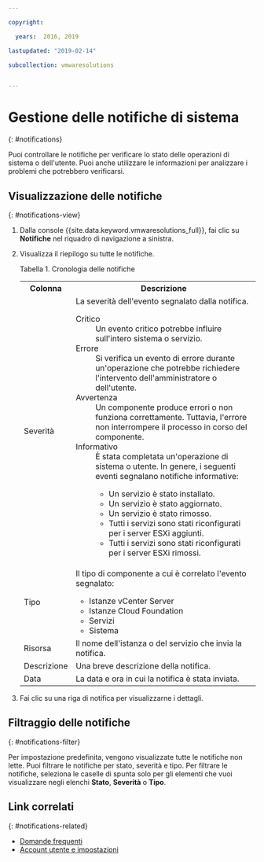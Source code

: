 ```yaml
---

copyright:

  years:  2016, 2019

lastupdated: "2019-02-14"

subcollection: vmwaresolutions


---
```


# Gestione delle notifiche di sistema
{: #notifications}

Puoi controllare le notifiche per verificare lo stato delle operazioni di sistema o dell'utente. Puoi anche utilizzare le informazioni per analizzare i problemi che potrebbero verificarsi.

## Visualizzazione delle notifiche
{: #notifications-view}

1. Dalla console {{site.data.keyword.vmwaresolutions_full}}, fai clic su **Notifiche** nel riquadro di navigazione a sinistra.
2. Visualizza il riepilogo su tutte le notifiche.

   Tabella 1. Cronologia delle notifiche

    <table>
      <tr>
        <th>Colonna</th>
        <th>Descrizione</th>
      </tr>
      <tr>
        <td>Severità</td>
        <td>La severità dell'evento segnalato dalla notifica.
          <dl class="dl">
          <dt class="dt dlterm">Critico</dt>
          <dd class="dd">Un evento critico potrebbe influire sull'intero sistema o servizio.</dd>
          <dt class="dt dlterm">Errore</dt>
          <dd class="dd">Si verifica un evento di errore durante un'operazione che potrebbe richiedere l'intervento dell'amministratore o dell'utente.</dd>
          <dt class="dt dlterm">Avvertenza</dt>
          <dd class="dd">Un componente produce errori o non funziona correttamente. Tuttavia, l'errore non interrompere il processo in corso del componente.</dd>
            <dt class="dt dlterm">Informativo</dt>
            <dd class="dd">È stata completata un'operazione di sistema o utente. In genere, i seguenti eventi segnalano notifiche informative:
              <ul class="ul">
                <li class="li">Un servizio è stato installato.</li>
                <li class="li">Un servizio è stato aggiornato.</li>
                <li class="li">Un servizio è stato rimosso.</li>
                <li class="li">Tutti i servizi sono stati riconfigurati per i server ESXi aggiunti.</li>
                <li class="li">Tutti i servizi sono stati riconfigurati per i server ESXi rimossi.</li>
              </ul>
            </dd>
          </dl>
        </td>
       </tr>
       <tr>
         <td>Tipo</td>
         <td>Il tipo di componente a cui è correlato l'evento segnalato:<ul><li>Istanze vCenter Server</li><li>Istanze Cloud Foundation</li><li>Servizi</li><li>Sistema</li></ul></td>
       </tr>
       <tr>
         <td>Risorsa</td>
         <td>Il nome dell'istanza o del servizio che invia la notifica.</td>
       </tr>
       <tr>
         <td>Descrizione</td>
         <td>Una breve descrizione della notifica.</td>
       </tr>
       <tr>
         <td>Data</td>
         <td>La data e ora in cui la notifica è stata inviata.</td>
       </tr>
    </table>                                       

3. Fai clic su una riga di notifica per visualizzarne i dettagli.

## Filtraggio delle notifiche
{: #notifications-filter}

Per impostazione predefinita, vengono visualizzate tutte le notifiche non lette. Puoi filtrare le notifiche per stato, severità e tipo. Per filtrare le notifiche, seleziona le caselle di spunta solo per gli elementi che vuoi visualizzare negli elenchi **Stato**, **Severità** o **Tipo**.

## Link correlati
{: #notifications-related}

* [Domande frequenti](/docs/services/vmwaresolutions/vmonic?topic=vmware-solutions-faq)
* [Account utente e impostazioni](/docs/services/vmwaresolutions/vmonic?topic=vmware-solutions-useraccount)
